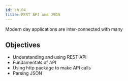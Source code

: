 ```yaml
---
id: ch_04
title: REST API and JSON
---
```


Modern day applications are inter-connected with many

## Objectives

* Understanding and using REST API
* Fundamentals of API
* Using http package to make API calls
* Parsing JSON

